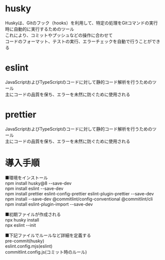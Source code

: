 # husky

Huskyは、Gitのフック（hooks）を利用して、特定の処理をGitコマンドの実行時に自動的に実行するためのツール  
これにより、コミットやプッシュなどの操作に合わせて  
コードのフォーマット、テストの実行、エラーチェックを自動で行うことができる

# eslint
JavaScriptおよびTypeScriptのコードに対して静的コード解析を行うためのツール  
主にコードの品質を保ち、エラーを未然に防ぐために使用される

# prettier
JavaScriptおよびTypeScriptのコードに対して静的コード解析を行うためのツール  
主にコードの品質を保ち、エラーを未然に防ぐために使用される

# 導入手順
■環境をインストール  
npm install husky@8 --save-dev  
npm install eslint --save-dev  
npm install prettier eslint-config-prettier eslint-plugin-prettier --save-dev  
npm install --save-dev @commitlint/config-conventional @commitlint/cli
npm install eslint-plugin-import --save-dev

■初期ファイルが作成される  
npx husky install  
npx eslint --init

■下記ファイルでルールなど詳細を定義する  
pre-commit(husky)  
eslint.config.mjs(eslint)    
commitlint.config.js(コミット時のルール)  





